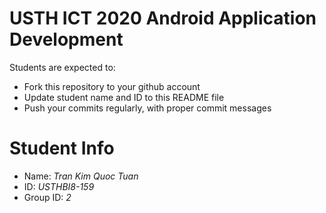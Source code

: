USTH ICT 2020 Android Application Development
=====================================================

Students are expected to:

* Fork this repository to your github account
* Update student name and ID to this README file
* Push your commits regularly, with proper commit messages

Student Info
=======================

* Name: *Tran Kim Quoc Tuan*
* ID: *USTHBI8-159*
* Group ID: *2*


